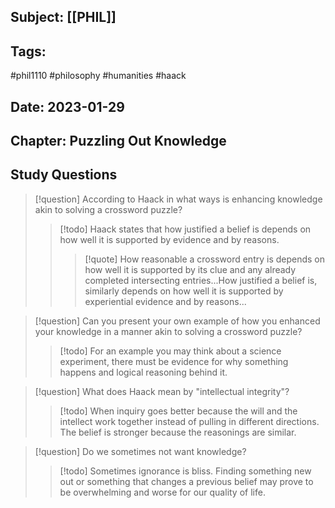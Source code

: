 ## Subject: [[PHIL]]
## Tags:
#phil1110 #philosophy #humanities #haack
## Date: 2023-01-29
## Chapter: Puzzling Out Knowledge

## Study Questions
> [!question] According to Haack in what ways is enhancing knowledge akin to solving a crossword puzzle?
> > [!todo] Haack states that how justified a belief is depends on how well it is supported by evidence and by reasons.
> > > [!quote] How reasonable a crossword entry is depends on how well it is supported by its clue and any already completed intersecting entries...How justified a belief is, similarly depends on how well it is supported by experiential evidence and by reasons...
> > 

> [!question] Can you present your own example of how you enhanced your knowledge in a manner akin to solving a crossword puzzle?
> > [!todo] For an example you may think about a science experiment, there must be evidence for why something happens and logical reasoning behind it.

> [!question] What does Haack mean by "intellectual integrity"?
> > [!todo] When inquiry goes better because the will and the intellect work together instead of pulling in different directions. The belief is stronger because the reasonings are similar.

> [!question] Do we sometimes not want knowledge?
> > [!todo] Sometimes ignorance is bliss. Finding something new out or something that changes a previous belief may prove to be overwhelming and worse for our quality of life.

